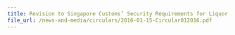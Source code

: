 ```yaml
---
title: Revision to Singapore Customs’ Security Requirements for Liquor and Tobacco Products
file_url: /news-and-media/circulars/2016-01-15-Circular012016.pdf
---
```

